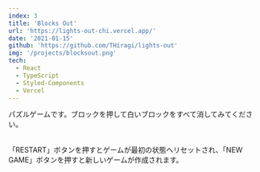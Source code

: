 ```yaml
---
index: 3
title: 'Blocks Out'
url: 'https://lights-out-chi.vercel.app/'
date: '2021-01-15'
github: 'https://github.com/THiragi/lights-out'
img: '/projects/blocksout.png'
tech:
  - React
  - TypeScript
  - Styled-Components
  - Vercel
---
```


パズルゲームです。ブロックを押して白いブロックをすべて消してみてください。


<br/>
「RESTART」ボタンを押すとゲームが最初の状態へリセットされ、「NEW GAME」ボタンを押すと新しいゲームが作成されます。
